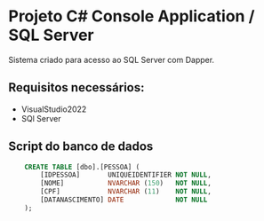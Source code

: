 # Projeto C# Console Application / SQL Server
Sistema criado para acesso ao SQL Server com Dapper.

## Requisitos necessários:

* VisualStudio2022
* SQl Server

## Script do banco de dados
```sql
	CREATE TABLE [dbo].[PESSOA] (
		[IDPESSOA]       UNIQUEIDENTIFIER NOT NULL,
		[NOME]           NVARCHAR (150)   NOT NULL,
		[CPF]            NVARCHAR (11)    NOT NULL,
		[DATANASCIMENTO] DATE             NOT NULL
	);
```
